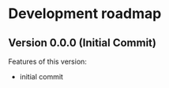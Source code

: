 # Development roadmap

## Version 0.0.0 (Initial Commit)

Features of this version:

* initial commit

